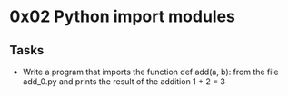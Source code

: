 # 0x02 Python import modules

## Tasks
* Write a program that imports the function def add(a, b): from the file add_0.py and prints the result of the addition 1 + 2 = 3
